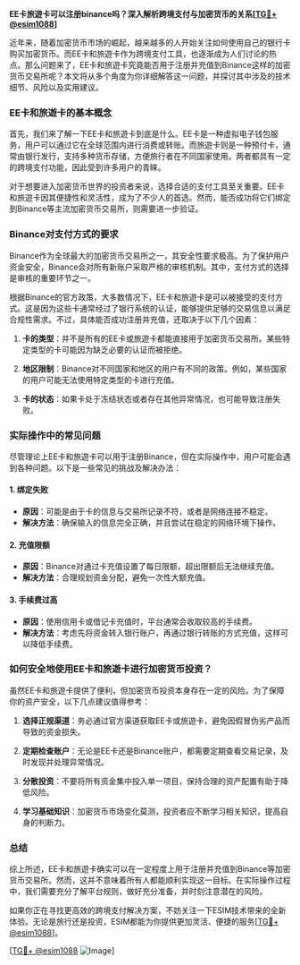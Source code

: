 **EE卡旅遊卡可以注册binance吗？深入解析跨境支付与加密货币的关系[[TG💪+ @esim1088](https://t.me/s/esim1088)]**

近年来，随着加密货币市场的崛起，越来越多的人开始关注如何使用自己的银行卡购买加密货币。而EE卡和旅遊卡作为跨境支付工具，也逐渐成为人们讨论的热点。那么问题来了，EE卡和旅遊卡究竟能否用于注册并充值到Binance这样的加密货币交易所呢？本文将从多个角度为你详细解答这一问题，并探讨其中涉及的技术细节、风险以及实用建议。

### EE卡和旅遊卡的基本概念

首先，我们来了解一下EE卡和旅遊卡到底是什么。EE卡是一种虚拟电子钱包服务，用户可以通过它在全球范围内进行消费或转账。而旅遊卡则是一种预付卡，通常由银行发行，支持多种货币存储，方便旅行者在不同国家使用。两者都具有一定的跨境支付功能，因此受到许多用户的青睐。

对于想要进入加密货币世界的投资者来说，选择合适的支付工具至关重要。EE卡和旅遊卡因其便捷性和灵活性，成为了不少人的首选。然而，能否成功将它们绑定到Binance等主流加密货币交易所，则需要进一步验证。

### Binance对支付方式的要求

Binance作为全球最大的加密货币交易所之一，其安全性要求极高。为了保护用户资金安全，Binance会对所有新账户采取严格的审核机制。其中，支付方式的选择是审核的重要环节之一。

根据Binance的官方政策，大多数情况下，EE卡和旅遊卡是可以被接受的支付方式。这是因为这些卡通常经过了银行系统的认证，能够提供足够的交易信息以满足合规性需求。不过，具体能否成功注册并充值，还取决于以下几个因素：

1. **卡的类型**：并不是所有的EE卡或旅遊卡都能直接用于加密货币交易所。某些特定类型的卡可能因为缺乏必要的认证而被拒绝。
   
2. **地区限制**：Binance对不同国家和地区的用户有不同的政策。例如，某些国家的用户可能无法使用特定类型的卡进行充值。

3. **卡的状态**：如果卡处于冻结状态或者存在其他异常情况，也可能导致注册失败。

### 实际操作中的常见问题

尽管理论上EE卡和旅遊卡可以用于注册Binance，但在实际操作中，用户可能会遇到各种问题。以下是一些常见的挑战及解决办法：

#### 1. **绑定失败**
   - **原因**：可能是由于卡的信息与交易所记录不符，或者是网络连接不稳定。
   - **解决方法**：确保输入的信息完全正确，并且尝试在稳定的网络环境下操作。

#### 2. **充值限额**
   - **原因**：Binance对通过卡充值设置了每日限额，超出限额后无法继续充值。
   - **解决方法**：合理规划资金分配，避免一次性大额充值。

#### 3. **手续费过高**
   - **原因**：使用信用卡或借记卡充值时，平台通常会收取较高的手续费。
   - **解决方法**：考虑先将资金转入银行账户，再通过银行转账的方式充值，这样可以降低手续费。

### 如何安全地使用EE卡和旅遊卡进行加密货币投资？

虽然EE卡和旅遊卡提供了便利，但加密货币投资本身存在一定的风险。为了保障你的资产安全，以下几点建议值得参考：

1. **选择正规渠道**：务必通过官方渠道获取EE卡或旅遊卡，避免因假冒伪劣产品而导致的资金损失。
   
2. **定期检查账户**：无论是EE卡还是Binance账户，都需要定期查看交易记录，及时发现并处理异常情况。

3. **分散投资**：不要将所有资金集中投入单一项目，保持合理的资产配置有助于降低风险。

4. **学习基础知识**：加密货币市场变化莫测，投资者应不断学习相关知识，提高自身的判断力。

### 总结

综上所述，EE卡和旅遊卡确实可以在一定程度上用于注册并充值到Binance等加密货币交易所。然而，这并不意味着所有人都能顺利实现这一目标。在实际操作过程中，我们需要充分了解平台规则，做好充分准备，并时刻注意潜在的风险。

如果你正在寻找更高效的跨境支付解决方案，不妨关注一下ESIM技术带来的全新体验。无论是旅行还是投资，ESIM都能为你提供更加灵活、便捷的服务[[TG💪+ @esim1088](https://t.me/s/esim1088)]。

[[TG💪+ @esim1088](https://t.me/s/esim1088) ![Image](https://i.postimg.cc/4NQfJmqS/Snipaste-2025-05-13-00-14-12.png)]